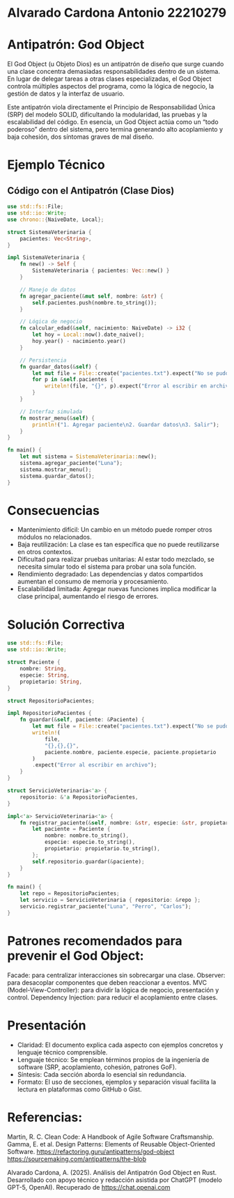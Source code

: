 # Alvarado Cardona Antonio 22210279
# Antipatrón: God Object

El God Object (u Objeto Dios) es un antipatrón de diseño que surge cuando una clase concentra demasiadas responsabilidades dentro de un sistema. En lugar de delegar tareas a otras clases especializadas, el God Object controla múltiples aspectos del programa, como la lógica de negocio, la gestión de datos y la interfaz de usuario.

Este antipatrón viola directamente el Principio de Responsabilidad Única (SRP) del modelo SOLID, dificultando la modularidad, las pruebas y la escalabilidad del código.
En esencia, un God Object actúa como un “todo poderoso” dentro del sistema, pero termina generando alto acoplamiento y baja cohesión, dos síntomas graves de mal diseño.

# Ejemplo Técnico
## Código con el Antipatrón (Clase Dios)
``` rust
use std::fs::File;
use std::io::Write;
use chrono::{NaiveDate, Local};

struct SistemaVeterinaria {
    pacientes: Vec<String>,
}

impl SistemaVeterinaria {
    fn new() -> Self {
        SistemaVeterinaria { pacientes: Vec::new() }
    }

    // Manejo de datos
    fn agregar_paciente(&mut self, nombre: &str) {
        self.pacientes.push(nombre.to_string());
    }

    // Lógica de negocio
    fn calcular_edad(&self, nacimiento: NaiveDate) -> i32 {
        let hoy = Local::now().date_naive();
        hoy.year() - nacimiento.year()
    }

    // Persistencia
    fn guardar_datos(&self) {
        let mut file = File::create("pacientes.txt").expect("No se pudo crear el archivo");
        for p in &self.pacientes {
            writeln!(file, "{}", p).expect("Error al escribir en archivo");
        }
    }

    // Interfaz simulada
    fn mostrar_menu(&self) {
        println!("1. Agregar paciente\n2. Guardar datos\n3. Salir");
    }
}

fn main() {
    let mut sistema = SistemaVeterinaria::new();
    sistema.agregar_paciente("Luna");
    sistema.mostrar_menu();
    sistema.guardar_datos();
}
```
# Consecuencias 
- Mantenimiento difícil: Un cambio en un método puede romper otros módulos no relacionados.
- Baja reutilización: La clase es tan específica que no puede reutilizarse en otros contextos.
- Dificultad para realizar pruebas unitarias: Al estar todo mezclado, se necesita simular todo el sistema para probar una sola función.
- Rendimiento degradado: Las dependencias y datos compartidos aumentan el consumo de memoria y procesamiento.
- Escalabilidad limitada: Agregar nuevas funciones implica modificar la clase principal, aumentando el riesgo de errores.

# Solución Correctiva
``` rust
use std::fs::File;
use std::io::Write;

struct Paciente {
    nombre: String,
    especie: String,
    propietario: String,
}

struct RepositorioPacientes;

impl RepositorioPacientes {
    fn guardar(&self, paciente: &Paciente) {
        let mut file = File::create("pacientes.txt").expect("No se pudo crear el archivo");
        writeln!(
            file,
            "{},{},{}",
            paciente.nombre, paciente.especie, paciente.propietario
        )
        .expect("Error al escribir en archivo");
    }
}

struct ServicioVeterinaria<'a> {
    repositorio: &'a RepositorioPacientes,
}

impl<'a> ServicioVeterinaria<'a> {
    fn registrar_paciente(&self, nombre: &str, especie: &str, propietario: &str) {
        let paciente = Paciente {
            nombre: nombre.to_string(),
            especie: especie.to_string(),
            propietario: propietario.to_string(),
        };
        self.repositorio.guardar(&paciente);
    }
}

fn main() {
    let repo = RepositorioPacientes;
    let servicio = ServicioVeterinaria { repositorio: &repo };
    servicio.registrar_paciente("Luna", "Perro", "Carlos");
}

```
# Patrones recomendados para prevenir el God Object:

Facade: para centralizar interacciones sin sobrecargar una clase.
Observer: para desacoplar componentes que deben reaccionar a eventos.
MVC (Model-View-Controller): para dividir la lógica de negocio, presentación y control.
Dependency Injection: para reducir el acoplamiento entre clases.
# Presentación 
- Claridad: El documento explica cada aspecto con ejemplos concretos y lenguaje técnico comprensible.
- Lenguaje técnico: Se emplean términos propios de la ingeniería de software (SRP, acoplamiento, cohesión, patrones GoF).
- Síntesis: Cada sección aborda lo esencial sin redundancia.
- Formato: El uso de secciones, ejemplos y separación visual facilita la lectura en plataformas como GitHub o Gist.

# Referencias:
Martin, R. C. Clean Code: A Handbook of Agile Software Craftsmanship.
Gamma, E. et al. Design Patterns: Elements of Reusable Object-Oriented Software.
https://refactoring.guru/antipatterns/god-object
https://sourcemaking.com/antipatterns/the-blob

Alvarado Cardona, A. (2025). Análisis del Antipatrón God Object en Rust.
Desarrollado con apoyo técnico y redacción asistida por ChatGPT (modelo GPT-5, OpenAI).
Recuperado de https://chat.openai.com

